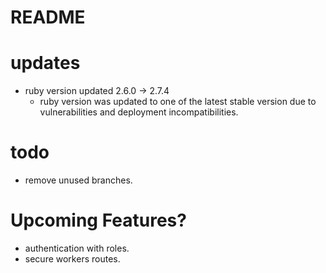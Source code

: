 # README

# updates
- ruby version updated 2.6.0 -> 2.7.4
  - ruby version was updated to one of the latest stable version due to vulnerabilities and deployment incompatibilities.

# todo
- remove unused branches.

# Upcoming Features?
- authentication with roles.
- secure workers routes.
